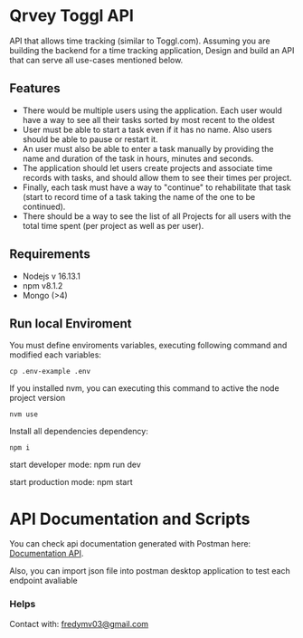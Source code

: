 # Qrvey Toggl API

API that allows time tracking (similar to Toggl.com). Assuming you are building the backend for a time tracking application, Design and build an API that can serve all use-cases mentioned below.

## Features

- There would be multiple users using the application. Each user would have a way to see all their tasks sorted by most recent to the oldest
- User must be able to start a task even if it has no name. Also users should be able to pause or restart it.
- An user must also be able to enter a task manually by providing the name and duration of the task in hours, minutes and seconds.
- The application should let users create projects and associate time records with tasks, and should allow them to see their times per project.
- Finally, each task must have a way to "continue" to rehabilitate that task (start to record time of a task taking the name of the one to be continued).
- There should be a way to see the list of all Projects for all users with the total time spent (per project as well as per user).

## Requirements

- Nodejs v 16.13.1
- npm v8.1.2
- Mongo (>4)

## Run local Enviroment

You must define enviroments variables, executing following command and modified each variables:

    cp .env-example .env

If you installed nvm, you can executing this command to active the node project version

    nvm use

Install all dependencies dependency:

    npm i

start developer mode:
npm run dev

start production mode:
npm start

# API Documentation and Scripts

You can check api documentation generated with Postman here: [Documentation API](https://documenter.getpostman.com/view/500426/UVR4PVzx 'API Documentation').

Also, you can import json file into postman desktop application to test each endpoint avaliable

### Helps

Contact with: fredymv03@gmail.com
